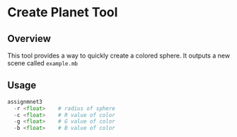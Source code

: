 # Create Planet Tool
## Overview
This tool provides a way to quickly create a colored sphere. It outputs a new scene called `example.mb`
## Usage
```python
assignmnet3
  -r <float>    # radius of sphere
  -c <float>    # R value of color
  -g <float>    # G value of color
  -b <float>    # B value of color
